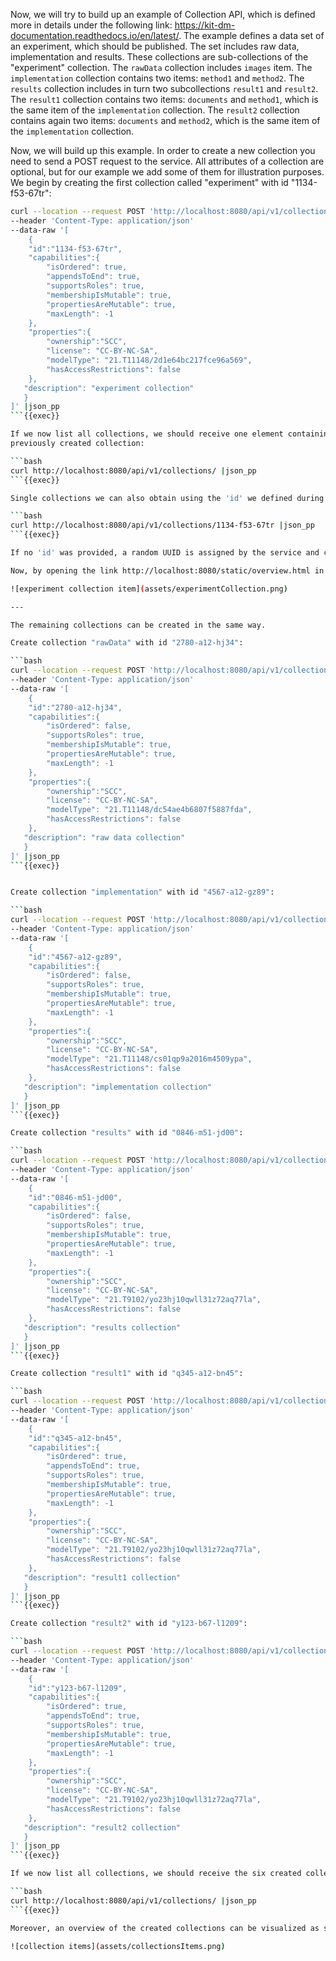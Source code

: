 Now, we will try to build up an example of Collection API, 
which is defined more in details under the following link: https://kit-dm-documentation.readthedocs.io/en/latest/. 
The example defines a data set of an experiment, which should be published. 
The set includes raw data, implementation and results. 
These collections are sub-collections of the "experiment" collection. 
The `rawData` collection includes `images` item. 
The `implementation` collection contains two items: `method1` and `method2`. 
The `results` collection includes in turn two subcollections `result1` and `result2`. 
The `result1` collection contains two items: `documents` and `method1`, 
which is the same item of the `implementation` collection. The `result2` collection contains again two 
items: `documents` and `method2`, which is the same item of the `implementation` collection.

Now, we will build up this example. In order to create a new collection you need to send a POST request to the service. 
All attributes of a collection are optional, but for our example we add some of them
for illustration purposes. We begin by creating the first collection called "experiment" with id "1134-f53-67tr":

```bash
curl --location --request POST 'http://localhost:8080/api/v1/collections/'
--header 'Content-Type: application/json'
--data-raw '[
    {
    "id":"1134-f53-67tr",
    "capabilities":{
        "isOrdered": true,
        "appendsToEnd": true,
        "supportsRoles": true,
        "membershipIsMutable": true,
        "propertiesAreMutable": true,
        "maxLength": -1
    },
    "properties":{
        "ownership":"SCC",
        "license": "CC-BY-NC-SA",
        "modelType": "21.T11148/2d1e64bc217fce96a569",
        "hasAccessRestrictions": false
    },
   "description": "experiment collection"
   }
]' |json_pp 
```{{exec}}

If we now list all collections, we should receive one element containing the 
previously created collection:

```bash
curl http://localhost:8080/api/v1/collections/ |json_pp
```{{exec}}

Single collections we can also obtain using the 'id' we defined during the creation process:

```bash
curl http://localhost:8080/api/v1/collections/1134-f53-67tr |json_pp
```{{exec}}

If no 'id' was provided, a random UUID is assigned by the service and can be used in the same way.

Now, by opening the link http://localhost:8080/static/overview.html in the browser, you can visualize the created collection and list all its attributes by selecting it as shown below:

![experiment collection item](assets/experimentCollection.png)

---

The remaining collections can be created in the same way. 

Create collection "rawData" with id "2780-a12-hj34":

```bash
curl --location --request POST 'http://localhost:8080/api/v1/collections/' 
--header 'Content-Type: application/json' 
--data-raw '[
    {
    "id":"2780-a12-hj34",
    "capabilities":{
        "isOrdered": false,
        "supportsRoles": true,
        "membershipIsMutable": true,
        "propertiesAreMutable": true,
        "maxLength": -1
    },
    "properties":{
        "ownership":"SCC",
        "license": "CC-BY-NC-SA",
        "modelType": "21.T11148/dc54ae4b6807f5887fda",
        "hasAccessRestrictions": false
    },
   "description": "raw data collection"
   }
]' |json_pp
```{{exec}}


Create collection "implementation" with id "4567-a12-gz89":

```bash
curl --location --request POST 'http://localhost:8080/api/v1/collections/' 
--header 'Content-Type: application/json' 
--data-raw '[
    {
    "id":"4567-a12-gz89",
    "capabilities":{
        "isOrdered": false,
        "supportsRoles": true,
        "membershipIsMutable": true,
        "propertiesAreMutable": true,
        "maxLength": -1
    },
    "properties":{
        "ownership":"SCC",
        "license": "CC-BY-NC-SA",
        "modelType": "21.T11148/cs01qp9a2016m4509ypa",
        "hasAccessRestrictions": false
    },
   "description": "implementation collection"
   }
]' |json_pp
```{{exec}}

Create collection "results" with id "0846-m51-jd00":

```bash
curl --location --request POST 'http://localhost:8080/api/v1/collections/' 
--header 'Content-Type: application/json' 
--data-raw '[
    {
    "id":"0846-m51-jd00",
    "capabilities":{
        "isOrdered": false,
        "supportsRoles": true,
        "membershipIsMutable": true,
        "propertiesAreMutable": true,
        "maxLength": -1
    },
    "properties":{
        "ownership":"SCC",
        "license": "CC-BY-NC-SA",
        "modelType": "21.T9102/yo23hj10qwll31z72aq77la",
        "hasAccessRestrictions": false
    },
   "description": "results collection"
   }
]' |json_pp
```{{exec}}

Create collection "result1" with id "q345-a12-bn45":

```bash
curl --location --request POST 'http://localhost:8080/api/v1/collections/' 
--header 'Content-Type: application/json' 
--data-raw '[
    {
    "id":"q345-a12-bn45",
    "capabilities":{
        "isOrdered": true,
        "appendsToEnd": true,
        "supportsRoles": true,
        "membershipIsMutable": true,
        "propertiesAreMutable": true,
        "maxLength": -1
    },
    "properties":{
        "ownership":"SCC",
        "license": "CC-BY-NC-SA",
        "modelType": "21.T9102/yo23hj10qwll31z72aq77la",
        "hasAccessRestrictions": false
    },
   "description": "result1 collection"
   }
]' |json_pp
```{{exec}}

Create collection "result2" with id "y123-b67-l1209":

```bash
curl --location --request POST 'http://localhost:8080/api/v1/collections/' 
--header 'Content-Type: application/json' 
--data-raw '[
    {
    "id":"y123-b67-l1209",
    "capabilities":{
        "isOrdered": true,
        "appendsToEnd": true,
        "supportsRoles": true,
        "membershipIsMutable": true,
        "propertiesAreMutable": true,
        "maxLength": -1
    },
    "properties":{
        "ownership":"SCC",
        "license": "CC-BY-NC-SA",
        "modelType": "21.T9102/yo23hj10qwll31z72aq77la",
        "hasAccessRestrictions": false
    },
   "description": "result2 collection"
   }
]' |json_pp
```{{exec}}

If we now list all collections, we should receive the six created collection:

```bash
curl http://localhost:8080/api/v1/collections/ |json_pp
```{{exec}}

Moreover, an overview of the created collections can be visualized as show in the picture below:

![collection items](assets/collectionsItems.png)
